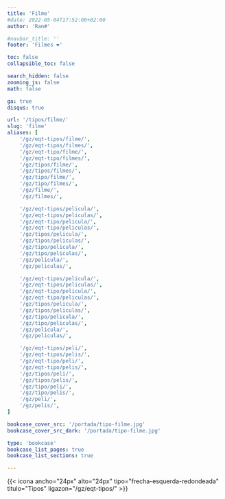 ```yaml
---
title: 'Filme'
#date: 2022-05-04T17:52:00+02:00
author: 'Ran#'

#navbar_title: ''
footer: 'Filmes ❤️'

toc: false
collapsible_toc: false

search_hidden: false
zooming_js: false
math: false

ga: true
disqus: true

url: '/tipos/filme/'
slug: 'filme'
aliases: [
    '/gz/eqt-tipos/filme/',
    '/gz/eqt-tipos/filmes/',
    '/gz/eqt-tipo/filme/',
    '/gz/eqt-tipo/filmes/',
    '/gz/tipos/filme/',
    '/gz/tipos/filmes/',
    '/gz/tipo/filme/',
    '/gz/tipo/filmes/',
    '/gz/filme/',
    '/gz/filmes/',

    '/gz/eqt-tipos/pelicula/',
    '/gz/eqt-tipos/peliculas/',
    '/gz/eqt-tipo/pelicula/',
    '/gz/eqt-tipo/peliculas/',
    '/gz/tipos/pelicula/',
    '/gz/tipos/peliculas/',
    '/gz/tipo/pelicula/',
    '/gz/tipo/peliculas/',
    '/gz/pelicula/',
    '/gz/peliculas/',

    '/gz/eqt-tipos/pelicula/',
    '/gz/eqt-tipos/peliculas/',
    '/gz/eqt-tipo/pelicula/',
    '/gz/eqt-tipo/peliculas/',
    '/gz/tipos/pelicula/',
    '/gz/tipos/peliculas/',
    '/gz/tipo/pelicula/',
    '/gz/tipo/peliculas/',
    '/gz/pelicula/',
    '/gz/peliculas/',

    '/gz/eqt-tipos/peli/',
    '/gz/eqt-tipos/pelis/',
    '/gz/eqt-tipo/peli/',
    '/gz/eqt-tipo/pelis/',
    '/gz/tipos/peli/',
    '/gz/tipos/pelis/',
    '/gz/tipo/peli/',
    '/gz/tipo/pelis/',
    '/gz/peli/',
    '/gz/pelis/',
]

bookcase_cover_src: '/portada/tipo-filme.jpg'
bookcase_cover_src_dark: '/portada/tipo-filme.jpg'

type: 'bookcase'
bookcase_list_pages: true
bookcase_list_sections: true

---
```


{{< icona ancho="24px" alto="24px" tipo="frecha-esquerda-redondeada" titulo="Tipos" ligazon="/gz/eqt-tipos/" >}}
